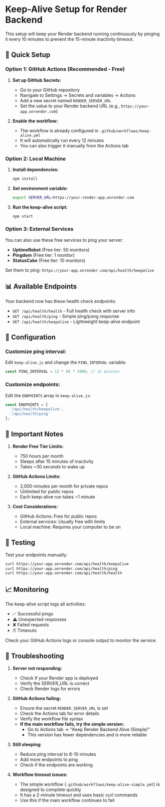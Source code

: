 # Keep-Alive Setup for Render Backend

This setup will keep your Render backend running continuously by pinging it every 10 minutes to prevent the 15-minute inactivity timeout.

## 🚀 Quick Setup

### Option 1: GitHub Actions (Recommended - Free)

1. **Set up GitHub Secrets:**
   - Go to your GitHub repository
   - Navigate to Settings → Secrets and variables → Actions
   - Add a new secret named `RENDER_SERVER_URL`
   - Set the value to your Render backend URL (e.g., `https://your-app.onrender.com`)

2. **Enable the workflow:**
   - The workflow is already configured in `.github/workflows/keep-alive.yml`
   - It will automatically run every 12 minutes
   - You can also trigger it manually from the Actions tab

### Option 2: Local Machine

1. **Install dependencies:**
   ```bash
   npm install
   ```

2. **Set environment variable:**
   ```bash
   export SERVER_URL=https://your-render-app.onrender.com
   ```

3. **Run the keep-alive script:**
   ```bash
   npm start
   ```

### Option 3: External Services

You can also use these free services to ping your server:

- **UptimeRobot** (Free tier: 50 monitors)
- **Pingdom** (Free tier: 1 monitor)
- **StatusCake** (Free tier: 10 monitors)

Set them to ping: `https://your-app.onrender.com/api/health/keepalive`

## 📊 Available Endpoints

Your backend now has these health check endpoints:

- `GET /api/health/health` - Full health check with server info
- `GET /api/health/ping` - Simple ping/pong response
- `GET /api/health/keepalive` - Lightweight keep-alive endpoint

## 🔧 Configuration

### Customize ping interval:
Edit `keep-alive.js` and change the `PING_INTERVAL` variable:
```javascript
const PING_INTERVAL = 12 * 60 * 1000; // 12 minutes
```

### Customize endpoints:
Edit the `ENDPOINTS` array in `keep-alive.js`:
```javascript
const ENDPOINTS = [
  '/api/health/keepalive',
  '/api/health/ping'
];
```

## 🚨 Important Notes

1. **Render Free Tier Limits:**
   - 750 hours per month
   - Sleeps after 15 minutes of inactivity
   - Takes ~30 seconds to wake up

2. **GitHub Actions Limits:**
   - 2,000 minutes per month for private repos
   - Unlimited for public repos
   - Each keep-alive run takes ~1 minute

3. **Cost Considerations:**
   - GitHub Actions: Free for public repos
   - External services: Usually free with limits
   - Local machine: Requires your computer to be on

## 🧪 Testing

Test your endpoints manually:
```bash
curl https://your-app.onrender.com/api/health/keepalive
curl https://your-app.onrender.com/api/health/ping
curl https://your-app.onrender.com/api/health/health
```

## 📈 Monitoring

The keep-alive script logs all activities:
- ✅ Successful pings
- ⚠️ Unexpected responses
- ❌ Failed requests
- ⏰ Timeouts

Check your GitHub Actions logs or console output to monitor the service.

## 🔄 Troubleshooting

1. **Server not responding:**
   - Check if your Render app is deployed
   - Verify the SERVER_URL is correct
   - Check Render logs for errors

2. **GitHub Actions failing:**
   - Ensure the secret `RENDER_SERVER_URL` is set
   - Check the Actions tab for error details
   - Verify the workflow file syntax
   - **If the main workflow fails, try the simple version:**
     - Go to Actions tab → "Keep Render Backend Alive (Simple)"
     - This version has fewer dependencies and is more reliable

3. **Still sleeping:**
   - Reduce ping interval to 8-10 minutes
   - Add more endpoints to ping
   - Check if the endpoints are working

4. **Workflow timeout issues:**
   - The simple workflow (`.github/workflows/keep-alive-simple.yml`) is designed to complete quickly
   - It has a 2-minute timeout and uses basic curl commands
   - Use this if the main workflow continues to fail
